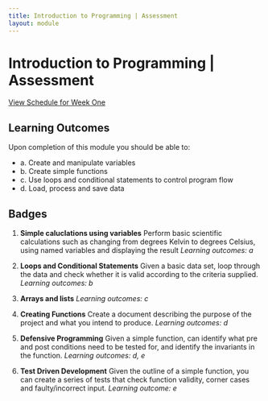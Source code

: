 ```yaml
---
title: Introduction to Programming | Assessment
layout: module
---
```



# Introduction to Programming | Assessment
[View Schedule for Week One](index.html)


## Learning Outcomes

Upon completion of this module you should be able to:

- a. Create and manipulate variables
- b. Create simple functions 
- c. Use loops and conditional statements to control program flow
- d. Load, process and save data  



## Badges

1. **Simple caluclations using variables**
Perform basic scientific calculations such as changing from degrees Kelvin to degrees Celsius, using named variables and displaying the result 
_Learning outcomes: a_


2. **Loops and Conditional Statements**
Given a basic data set, loop through the data and check whether it is valid according to the criteria supplied.
_Learning outcomes: b_


3. **Arrays and lists**
_Learning outcomes: c_


4. **Creating Functions**
Create a document describing the purpose of the project and what you intend to produce.
_Learning outcomes: d_


5. **Defensive Programming**
Given a simple function, can identify what pre and post conditions need to be tested for, and identify the invariants in the function. 
_Learning outcomes: d, e_


6. **Test Driven Development**
Given the outline of a simple function, you can create a series of tests that check function validity, corner cases and faulty/incorrect input.
_Learning outcome: e_
